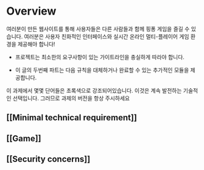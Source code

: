# Overview

여러분이 만든 웹사이트를 통해 사용자들은 다른 사람들과 함께 핑퐁 게임을 즐길 수 있습니다. 여러분은 사용자 친화적인 인터페이스와 실시간 온라인 멀티-플레이어 게임 환경을 제공해야 합니다!

- 프로젝트는 최소한의 요구사항이 있는 가이트라인을 충실하게 따라야 합니다.

- 이 글의 두번째 파트는 다음 규칙을 대체하거나 완료할 수 있는 추가적인 모듈을 제공합니다.

이 과제에서 몇몇 단어들은 초록색으로 강조되어있습니다. 이것은 계속 발전하는 기술적인 선택입니다. 그러므로 과제의 버전을 항상 주시하세요

## [[Minimal technical requirement]]

## [[Game]]
## [[Security concerns]]

